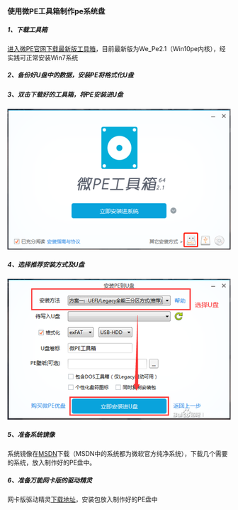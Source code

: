 ### 使用微PE工具箱制作pe系统盘

##### 1、下载工具箱
[进入微PE官网下载最新版工具箱](https://http://www.wepe.com.cn/download.html)，目前最新版为We_Pe2.1（Win10pe内核），经实践可正常安装Win7系统

##### 2、备份好U盘中的数据，安装PE将格式化U盘

##### 3、双击下载好的工具箱，将PE安装进U盘
![image](images/a7e09b44d688d43f27d611a56a1ed21b0ff43b4a.jpg)

##### 4、选择推荐安装方式及U盘
![image](images/e9184a176d224f4aed45b4441ef790529a22d1ea.jpg)

##### 5、准备系统镜像
系统镜像在[MSDN](https://msdn.itellyou.cn/)下载（MSDN中的系统都为微软官方纯净系统），下载几个需要的系统，放入制作好的PE盘中。

##### 6、准备万能网卡版的驱动精灵
网卡版驱动精灵[下载地址](http://www.drivergenius.com/wangka/)，安装包放入制作好的PE盘中
